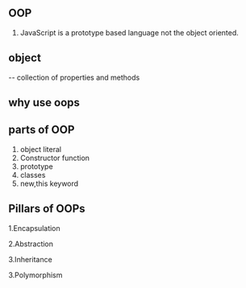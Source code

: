 
## OOP
1. JavaScript is a prototype based language not the object oriented.


## object
-- collection of properties and methods

## why use oops

## parts of OOP
1. object literal
2. Constructor function
3. prototype
4. classes
5. new,this keyword

## Pillars of OOPs
1.Encapsulation

2.Abstraction

3.Inheritance

3.Polymorphism


